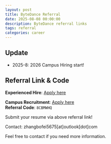 ```yaml
---
layout: post
title: ByteDance Referral
date: 2025-08-08 00:00:00
description: ByteDance referral links
tags: referral
categories: career
---
```


## Update

- 2025-8: 2026 Campus Hiring start!

## Referral Link & Code

**Experienced Hire**: [Apply here](https://job.toutiao.com/s/uOimuUHk-AU)

**Campus Recruitment**: [Apply here](https://job.toutiao.com/s/inZ0Q50wF3c)  
**Referral Code**: `8CBMWHQ`

Submit your resume via above referral link!

Contact: zhangbofei5675[at]outlook[dot]com

Feel free to contact if you need more information.
